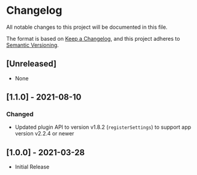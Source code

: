 # Changelog

All notable changes to this project will be documented in this file.

The format is based on [Keep a Changelog](https://keepachangelog.com/en/1.0.0/),
and this project adheres to [Semantic Versioning](https://semver.org/spec/v2.0.0.html).

## [Unreleased]

- None

## [1.1.0] - 2021-08-10

### Changed

- Updated plugin API to version v1.8.2 (`registerSettings`) to support app version v2.2.4 or newer

## [1.0.0] - 2021-03-28

- Initial Release
